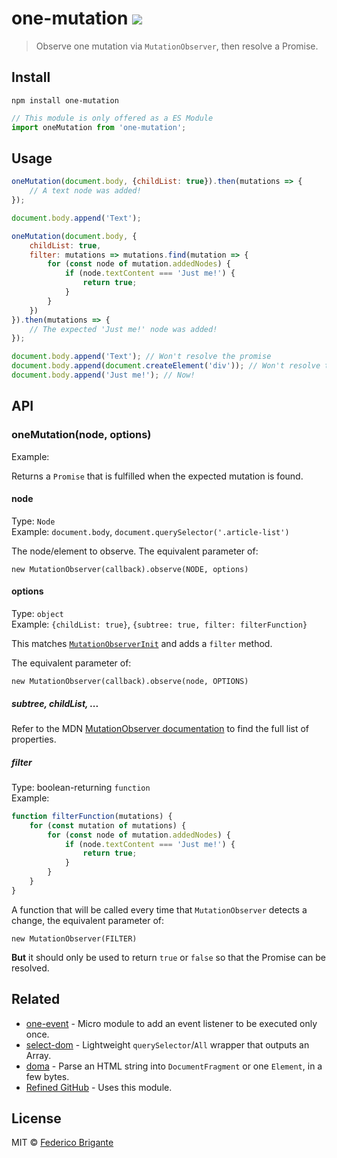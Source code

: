 # one-mutation [![][badge-gzip]][link-bundlephobia]

[badge-gzip]: https://img.shields.io/bundlephobia/minzip/one-mutation.svg?label=gzipped
[link-bundlephobia]: https://bundlephobia.com/result?p=one-mutation

> Observe one mutation via `MutationObserver`, then resolve a Promise.

## Install

```
npm install one-mutation
```

```js
// This module is only offered as a ES Module
import oneMutation from 'one-mutation';
```

## Usage

```js
oneMutation(document.body, {childList: true}).then(mutations => {
	// A text node was added!
});

document.body.append('Text');
```

```js
oneMutation(document.body, {
	childList: true,
	filter: mutations => mutations.find(mutation => {
		for (const node of mutation.addedNodes) {
			if (node.textContent === 'Just me!') {
				return true;
			}
		}
	})
}).then(mutations => {
	// The expected 'Just me!' node was added!
});

document.body.append('Text'); // Won't resolve the promise
document.body.append(document.createElement('div')); // Won't resolve the promise
document.body.append('Just me!'); // Now!
```

## API

### oneMutation(node, options)

Example:

Returns a `Promise` that is fulfilled when the expected mutation is found.

#### node

Type: `Node` <br>
Example: `document.body`, `document.querySelector('.article-list')`

The node/element to observe. The equivalent parameter of:

```JS
new MutationObserver(callback).observe(NODE, options)
```

#### options

Type: `object` <br>
Example: `{childList: true}`, `{subtree: true, filter: filterFunction}`

This matches [`MutationObserverInit`](https://developer.mozilla.org/en-US/docs/Web/API/MutationObserverInit) and adds a `filter` method.

The equivalent parameter of:

```JS
new MutationObserver(callback).observe(node, OPTIONS)
```

##### subtree, childList, ...

Refer to the MDN [MutationObserver documentation](https://developer.mozilla.org/en-US/docs/Web/API/MutationObserverInit) to find the full list of properties.

##### filter

Type: boolean-returning `function` <br>
Example:

```js
function filterFunction(mutations) {
	for (const mutation of mutations) {
		for (const node of mutation.addedNodes) {
			if (node.textContent === 'Just me!') {
				return true;
			}
		}
	}
}
```

A function that will be called every time that `MutationObserver` detects a change, the equivalent parameter of:

```JS
new MutationObserver(FILTER)
```

**But** it should only be used to return `true` or `false` so that the Promise can be resolved.

## Related

- [one-event](https://github.com/fregante/one-event) - Micro module to add an event listener to be executed only once.
- [select-dom](https://github.com/fregante/select-dom) - Lightweight `querySelector`/`All` wrapper that outputs an Array.
- [doma](https://github.com/fregante/doma) - Parse an HTML string into `DocumentFragment` or one `Element`, in a few bytes.
- [Refined GitHub](https://github.com/sindresorhus/refined-github) - Uses this module.

## License

MIT © [Federico Brigante](https://fregante.com)
